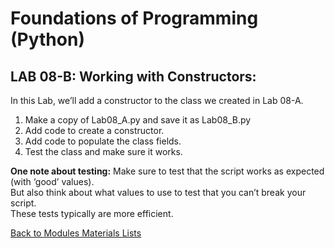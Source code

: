 # Foundations of Programming (Python)  

## LAB 08-B: Working with Constructors:  

In this Lab, we’ll add a constructor to the class we created in Lab 08-A.  

1.	Make a copy of Lab08_A.py and save it as Lab08_B.py  
2.	Add code to create a constructor.  
3.	Add code to populate the class fields.  
4.	Test the class and make sure it works.  

**One note about testing:** Make sure to test that the script works as expected (with ‘good’ values).  
But also think about what values to use to test that you can’t break your script.  
These tests typically are more efficient.  

[Back to Modules Materials Lists](../Modules.md#module-08-materials-list)
